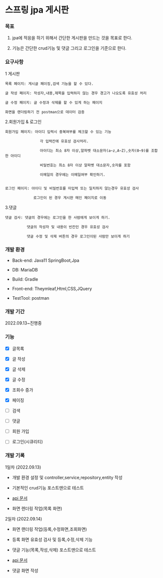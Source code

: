 # 스프링 jpa 게시판

### 목표
 
  1. jpa에 적응을 하기 위해서 간단한 게시판을 만드는 것을 목표로 한다.


  2. 기능은 간단한 crud기능 및 댓글 그리고 로그인을 기준으로 한다.

### 요구사항

1 게시판
	
	목록 페이지: 게시글 페이징,검색 기능을 할 수 있다.
	
	글 작성 페이지: 작성자,내용,제목을 입력하지 않는 경우 경고가 나오도록 유효성 처리
	
	글 수정 페이지: 글 수정과 삭제를 할 수 있게 하는 페이지
	
	화면을 랜더링하기 전 postman으로 데이터 검증

2.회원가입 & 로그인
	
	회원가입 페이지: 아이디 입력시 중복여부를 체크할 수 있는 기능
	             
	                각 입력칸에 유효성 검사처리.
	             
	                아이디는 최소 8자 이상,알파벳 대소문자(a~z,A~Z),숫자(0~9)를 조합한 아이디
	             
	                비밀번호는 최소 8자 이상 알파벳 대소문자,숫자를 포함 
	             
	                이메일의 경우에는 이메일여부 확인하기.
	            
	
	로그인 페이지: 아이디 및 비밀번호를 미입력 또는 일치하지 않는경우 유효성 검사
	          
	             로그인이 된 경우 게시판 메인 페이지로 이동

3.댓글

	댓글 검사: 댓글의 경우에는 로그인을 한 사람에게 보이게 하기.
	             
	          댓글의 작성자 및 내용이 빈칸인 경우 유효성 검사
	             	
	          댓글 수정 및 삭제 버튼의 경우 로그인이된 사람만 보이게 하기             	  		    

				
### 개발 환경

- Back-end: Java11 SpringBoot,Jpa


- DB: MariaDB


- Build: Gradle


- Front-end: Theymleaf,Html,CSS,JQuery


- TestTool: postman


### 개발 기간

2022.09.13~진행중

### 기능

- [x] 글목록

- [x] 글 작성

- [x] 글 삭제

- [x] 글 수정

- [x] 조회수 증가

- [x] 페이징

- [ ] 검색

- [ ] 댓글

- [ ] 회원 가입

- [ ] 로그인(시큐리티)

### 개발 기록

1일차 (2022.09.13)

- 개발 환경 설정 및 controller,service,repository,entity 작성


- 기본적인 crud기능 포스트맨으로 테스트 


- [api 문서](https://documenter.getpostman.com/view/18344373/2s7YYsc4Ea)


- 화면 렌더링 작업(목록 화면)


2일차 (2022.09.14)

- 화면 랜더링 작업(등록,수정화면,조회화면)


- 등록 화면 유효성 검사 및 등록,수정,삭제 기능 


- 댓글 기능(목록,작성,삭제) 포스트맨으로 테스트


- [api 문서](https://documenter.getpostman.com/view/18344373/2s7YYsc4Ea)


- 댓글 화면 작성


